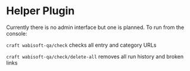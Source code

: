 # Helper Plugin

Currently there is no admin interface but one is planned. To run from the console:

`craft wabisoft-qa/check` checks all entry and category URLs

`craft wabisoft-qa/check/delete-all` removes all run history and broken links

